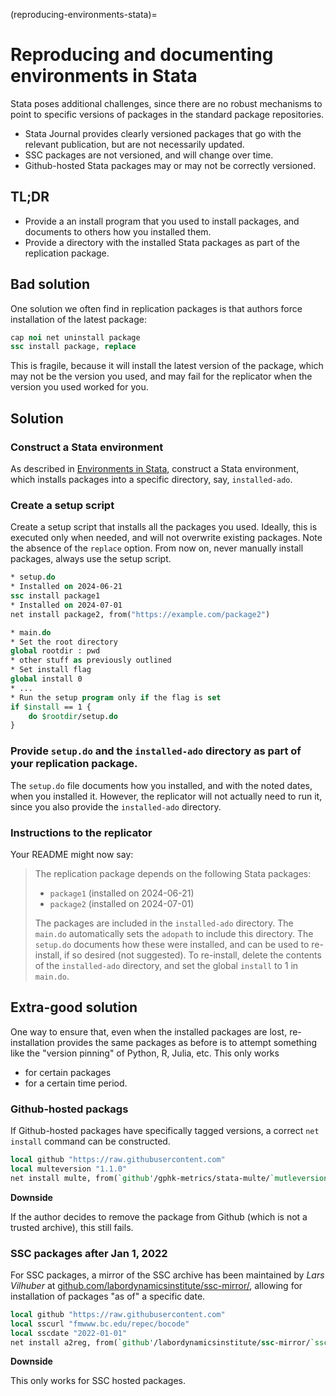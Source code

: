 (reproducing-environments-stata)=
# Reproducing and documenting environments in Stata

Stata poses additional challenges, since there are no robust mechanisms to point to specific versions of packages in the standard package repositories.

- Stata Journal provides clearly versioned packages that go with the relevant publication, but are not necessarily updated.
- SSC packages are not versioned, and will change over time.
- Github-hosted Stata packages may or may not be correctly versioned. 




## TL;DR

- Provide a an install program that you used to install packages, and documents to others how you installed them.
- Provide a directory with the installed Stata packages as part of the replication package.

## Bad solution

One solution we often find in replication packages is that authors force installation of the latest package:

```stata
cap noi net uninstall package
ssc install package, replace
```	

This is fragile, because it will install the latest version of the package, which may not be the version you used, and may fail for the replicator when the version you used worked for you.

## Solution

### Construct a Stata environment 

As described in [Environments in Stata](stata-environments), construct a Stata environment, which installs packages into a specific directory, say, `installed-ado`.

### Create a setup script

Create a setup script that installs all the packages you used. Ideally, this is executed only when needed, and will not overwrite existing packages. Note the absence of the `replace` option. From now on, never manually install packages, always use the setup script.

```stata
* setup.do
* Installed on 2024-06-21
ssc install package1
* Installed on 2024-07-01
net install package2, from("https://example.com/package2")
``` 

```stata
* main.do
* Set the root directory
global rootdir : pwd
* other stuff as previously outlined
* Set install flag
global install 0
* ...
* Run the setup program only if the flag is set
if $install == 1 {
    do $rootdir/setup.do
}
```

### Provide `setup.do` and the `installed-ado` directory as part of your replication package.

The `setup.do` file documents how you installed, and with the noted dates, when you installed it. However, the replicator will not actually need to run it, since you also provide the `installed-ado` directory.

### Instructions to the replicator

Your README might now say:

> The replication package depends on the following Stata packages:
>
> - `package1` (installed on 2024-06-21)
> - `package2` (installed on 2024-07-01)
>
> The packages are included in the `installed-ado` directory. The `main.do` automatically sets the `adopath` to include this directory.
> The `setup.do` documents how these were installed, and can be used to re-install, if so desired (not suggested).
> To re-install, delete the contents of the `installed-ado` directory, and set the global `install` to 1 in `main.do`.



## Extra-good solution

One way to ensure that, even when the installed packages are lost, re-installation provides the same packages as before is to attempt something like the "version pinning" of Python, R, Julia, etc. This only works 

- for certain packages
- for a certain time period.

### Github-hosted packags

If Github-hosted packages have specifically tagged versions, a correct `net install` command can be constructed. 

```stata
local github "https://raw.githubusercontent.com"
local multeversion "1.1.0"
net install multe, from(`github'/gphk-metrics/stata-multe/`mutleversion'/)
```

**Downside**

If the author decides to remove the package from Github (which is not a trusted archive), this still fails.

### SSC packages after Jan 1, 2022

For SSC packages, a mirror of the SSC archive has been maintained by *Lars Vilhuber* at [github.com/labordynamicsinstitute/ssc-mirror/](https://github.com/labordynamicsinstitute/ssc-mirror/), allowing for installation of packages "as of" a specific date.

```stata
local github "https://raw.githubusercontent.com"
local sscurl "fmwww.bc.edu/repec/bocode"
local sscdate "2022-01-01"
net install a2reg, from(`github'/labordynamicsinstitute/ssc-mirror/`sscdate`/`sscurl'/a)
```

**Downside**

This only works for SSC hosted packages.

